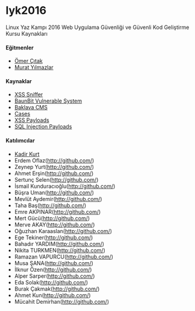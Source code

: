 # lyk2016
Linux Yaz Kampı 2016 Web Uygulama Güvenliği ve Güvenli Kod Geliştirme Kursu Kaynakları


#### <i class="icon-user"></i> Eğitmenler
* [Ömer Çıtak](http://omercitak.com/)
* [Murat Yılmazlar](http://xploithub.blogspot.com.tr)

#### <i class="icon-file"></i> Kaynaklar
* [XSS Sniffer](sniffer)
* [BaunBit Vulnerable System](baunbit)
* [Baklava CMS](baklavaCMS)
* [Cases](cases)
* [XSS Payloads](xss_payloads.txt)
* [SQL Injection Payloads](sql_injection_payloads.txt)

#### <i class="icon-user"></i> Katılımcılar
* [Kadir Kurt](http://github.com/kadirkurt)
* Erdem Oflaz(http://github.com/)
* Zeynep Yurt(http://github.com/)
* Ahmet Erşin(http://github.com/)
* Sertunç Selen(http://github.com/)
* İsmail Kunduracıoğlu(http://github.com/)
* Büşra Uman(http://github.com/)
* Mevlüt Aydemir(http://github.com/)
* Taha Baş(http://github.com/)
* Emre AKPINAR(http://github.com/)
* Mert Gücü(http://github.com/)
* Merve AKAY(http://github.com/)
* Oğuzhan Karaaslan(http://github.com/)
* Ege Tekiner(http://github.com/)
* Bahadır YARDIM(http://github.com/)
* Nikita TURKMEN(http://github.com/)
* Ramazan VAPURCU(http://github.com/)
* Musa ŞANA(http://github.com/)
* İlknur Özen(http://github.com/)
* Alper Sarper(http://github.com/)
* Eda Solak(http://github.com/)
* Burak Çakmak(http://github.com/)
* Ahmet Kun(http://github.com/)
* Mücahit Demirhan(http://github.com/)
